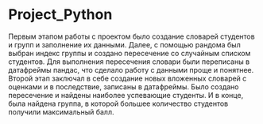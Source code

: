 # Project_Python
Первым этапом работы с проектом было создание словарей студентов и групп и заполнение их данными. Далее, с помощью рандома был выбран индекс группы и создано пересечение со случайным списком студентов. Для выполнения пересечения словари были переписаны в датафреймы пандас, что сделало работу с данными проще и понятнее. Второй этап заключал в себе создание новых вложенных словарей с оценками и в последствие, записаны в датафреймы. Было создано пересечение и найдены наиболее успевающие студенты. И в конце, была найдена группа, в которой большее количество студентов получили максимальный балл.
